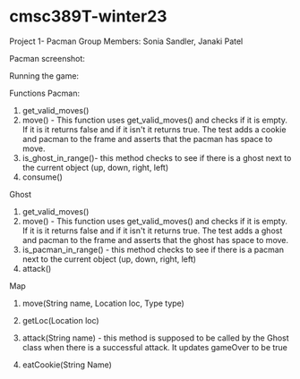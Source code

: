 # cmsc389T-winter23
Project 1- Pacman
Group Members: Sonia Sandler, Janaki Patel

Pacman screenshot:

Running the game:

Functions
Pacman:
1. get_valid_moves()
2. move() - This function uses get_valid_moves() and checks if it is empty. If it is it returns false and if it isn't it returns true. The test adds a cookie and pacman to the frame and asserts that the pacman has space to move.
3. is_ghost_in_range()- this method checks to see if there is a ghost next to the current object (up, down, right, left)
4. consume()

Ghost
1. get_valid_moves()
2. move() - This function uses get_valid_moves() and checks if it is empty. If it is it returns false and if it isn't it returns true. The test adds a ghost and pacman to the frame and asserts that the ghost has space to move.
3. is_pacman_in_range() - this method checks to see if there is a pacman next to the current object (up, down, right, left)
4. attack()

Map
1. move(String name, Location loc, Type type)
2. getLoc(Location loc)
3. attack(String name) - this method is supposed to be called by the Ghost class when there is a successful attack. It updates gameOver to be true

4. eatCookie(String Name)

